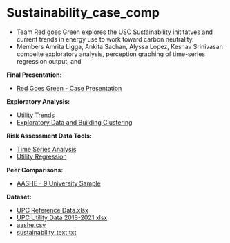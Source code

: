 # Sustainability_case_comp

- Team Red goes Green explores the USC Sustainability inititatves and current trends in energy use to work toward carbon neutrality.
- Members Amrita Ligga, Ankita Sachan, Alyssa Lopez, Keshav Srinivasan compelte exploratory analysis, perception graphing of time-series regression output, and 

**Final Presentation:**
- [Red Goes Green - Case Presentation](https://github.com/lopezaly/Sustainability_case_comp/blob/main/Team%20Red%20goes%20Green.pdf)

**Exploratory Analysis:**
- [Utility Trends](https://github.com/lopezaly/Sustainability_case_comp/blob/main/Case_Comp_Trends.ipynb)
- [Exploratory Data and Building Clustering](https://github.com/lopezaly/Sustainability_case_comp/blob/main/Case_Comp_EDA_Clusters.ipynb)

**Risk Assessment Data Tools:**
- [Time Series Analysis](https://github.com/lopezaly/Sustainability_case_comp/blob/main/Case%20Comp%20Time%20Series%20(1).R)
- [Utility Regression](https://github.com/lopezaly/Sustainability_case_comp/blob/main/MSBA%20Sustainability%20Comp%20(1).Rmd)


**Peer Comparisons:**
- [AASHE - 9 University Sample](https://github.com/lopezaly/Sustainability_case_comp/blob/main/aashe.ipynb)


**Dataset:**
- [UPC Reference Data.xlsx](https://github.com/lopezaly/Sustainability_case_comp/blob/main/UPC%20Reference%20Data.xlsx)
- [UPC Utility Data 2018-2021.xlsx](https://github.com/lopezaly/Sustainability_case_comp/blob/main/UPC%20Utility%20Data%202018-2021.xlsx)
- [aashe.csv](https://github.com/lopezaly/Sustainability_case_comp/blob/main/aashe.csv)
- [sustainability_text.txt](https://github.com/lopezaly/Sustainability_case_comp/blob/main/sustainability_plan.txt)

